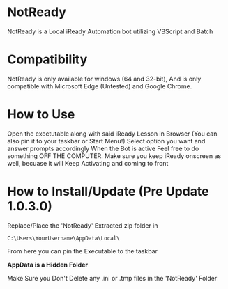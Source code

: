 # NotReady
NotReady is a Local iReady Automation bot utilizing VBScript and Batch

# Compatibility
NotReady is only available for windows (64 and 32-bit), And is only compatible
with Microsoft Edge (Untested) and Google Chrome.

# How to Use

Open the exectutable along with said iReady Lesson in Browser (You can also pin it to your taskbar or Start Menu!)
Select option you want and answer prompts accordingly
When the Bot is active Feel free to do something OFF THE COMPUTER.
Make sure you keep iReady onscreen as well, becuase it will Keep Activating and coming to front

# How to Install/Update (Pre Update 1.0.3.0)

Replace/Place the 'NotReady' Extracted zip folder in
```
C:\Users\YourUsername\AppData\Local\
```
From here you can pin the Executable to the taskbar

**AppData is a Hidden Folder**

Make Sure you Don't Delete any .ini or .tmp files in the 'NotReady' Folder
